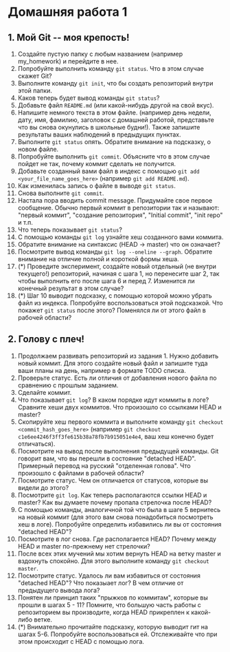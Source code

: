 # Домашняя работа 1

## 1. Мой Git -- моя крепость!

1. Создайте пустую папку с любым названием (например my_homework) и перейдите в нее.
2. Попробуйте выполнить команду `git status`. Что в этом случае скажет Git?
3. Выполните команду `git init`, что бы создать репозиторий внутри этой папки.
4. Каков теперь будет вывод команды `git status`?
5. Добавьте файл `README.md` (или какой-нибудь другой на свой вкус).
6. Напишите немного текста в этом файле. (например день недели, дату, имя, фамилию, заголовок с домашней работой, представьте что вы снова окунулись в школьные будни!). Также запишите результаты ваших наблюдений в предыдущих пунктах.
7. Выполните `git status` опять. Обратите внимание на подсказку, о новом файле.
8. Попробуйте выполнить `git commit`. Объясните что в этом случае пойдет не так, почему коммит сделать не получится.
9. Добавьте созданный вами файл в индекс с помощью `git add <your_file_name_goes_here>` (например `git add README.md`).
10. Как изменилась запись о файле в выводе `git status`.
11. Снова выполните `git commit`.
12. Настала пора вводить commit message. Придумайте свое первое сообщение. Обычно первый коммит в репозитории так и называют: "первый коммит", "создание репозитория", "Initial commit", "init repo" и т.п.
13. Что теперь показывает `git status`?
14. С помощью команды `git log` узнайте хеш созданного вами коммита.
15. Обратите внимание на синтаксис (HEAD -> master) что он означает?
16. Посмотрите вывод команды `git log --oneline --graph`. Обратите внимание на отличие полной и короткой формы хеша.
17. (*) Проведите эксперимент, создайте новый отдельный (не внутри текущего!) репозиторий, начиная с шага 1, но перенесите шаг 2, так чтобы выполнить его после шага 6 и перед 7. Изменится ли конечный результат в этом случае?
18. (*) Шаг 10 выводит подсказку, с помощью которой можно убрать файл из индекса. Попробуйте воспользоваться этой подсказкой. Что покажет `git status` после этого? Поменялся ли от этого файл в рабочей области? 

## 2. Голову с плеч!

1. Продолжаем развивать репозиторий из задания 1. Нужно добавить новый коммит. Для этого создайте новый файл и запишите туда ваши планы на день, например в формате TODO списка.
2. Проверьте статус. Есть ли отличия от добавления нового файла по сравнению с прошлым заданием.
3. Сделайте коммит.
4. Что показывает `git log`? В каком порядке идут коммиты в логе? Сравните хеши двух коммитов. Что произошло со ссылками HEAD и master?
5. Скопируйте хеш первого коммита и выполните команду `git checkout <commit_hash_goes_here>` (например `git checkout c1e6ee4246f3ff3fe615b38a78fb7b915051e4e4`, ваш хеш конечно будет отличаться).
6. Посмотрите на вывод после выполнения предыдущей команды. Git говорит вам, что вы перешли в состояние "detached HEAD". Примерный перевод на русский "отделенная голова". Что произошло с файлами в рабочей области?
7. Посмотрите статус. Чем он отличается от статусов, которые вы видели до этого?
8. Посмотрите `git log`. Как теперь располагаются ссылки HEAD и master? Как вы думаете почему пропала стрелочка после HEAD?
9. С помощью команды, аналогичной той что была в шаге 5 вернитесь на новый коммит (для этого вам снова понадобиться посмотреть хеш в логе). Попробуйте определить избавились ли вы от состояния "detached HEAD"?
10. Посмотрите в лог снова. Где располагается HEAD? Почему между HEAD и master по-прежнему нет стрелочки?
11. После всех этих мучений мы хотим вернуть HEAD на ветку master и вздохнуть спокойно. Для этого выполните команду `git checkout master`.
12. Посмотрите статус. Удалось ли вам избавиться от состояния "detached HEAD"? Что показыает лог? В чем отличие от предыдущего вывода лога?
13. Понятен ли принцип таких "прыжков по коммитам", которые вы прошли в шагах 5 - 11? Помните, что большую часть работы с репозиторием вы производите, когда HEAD прикреплен к какой-либо ветке.
14. (*) Внимательно прочитайте подсказку, которую выводит гит на шагах 5-6. Попробуйте воспользоваться ей. Отслеживайте что при этом происходит с HEAD с помощью лога.